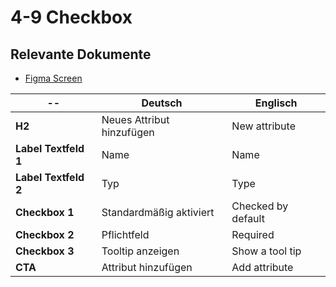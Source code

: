 # 4-9 Checkbox

## Relevante Dokumente

* [Figma Screen](https://www.figma.com/file/ObpEGoczbPSUsnoH7aPFLbdy/Workflow-Generator-Screens?node-id=455%3A11350)

-- | Deutsch | Englisch
---|---|---
**H2** | Neues Attribut hinzufügen | New attribute
**Label Textfeld 1** | Name | Name
**Label Textfeld 2** | Typ | Type
**Checkbox 1** | Standardmäßig aktiviert | Checked by default
**Checkbox 2** | Pflichtfeld | Required
**Checkbox 3** | Tooltip anzeigen | Show a tool tip
**CTA** | Attribut hinzufügen | Add attribute